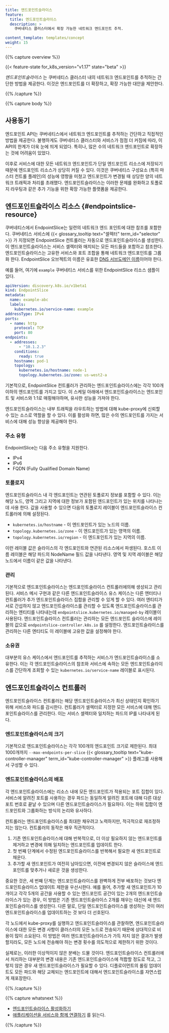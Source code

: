 ```yaml
---
title: 엔드포인트슬라이스
feature:
  title: 엔드포인트슬라이스
  description: >
    쿠버네티스 클러스터에서 확장 가능한 네트워크 엔드포인트 추적.

content_template: templates/concept
weight: 15
---
```



{{% capture overview %}}

{{< feature-state for_k8s_version="v1.17" state="beta" >}}

_엔드포인트슬라이스_ 는 쿠버네티스 클러스터 내의 네트워크 엔드포인트를
추적하는 간단한 방법을 제공한다. 이것은 엔드포인트를 더 확장하고, 확장 가능한
대안을 제안한다.

{{% /capture %}}

{{% capture body %}}

## 사용동기

엔드포인트 API는 쿠버네티스에서 네트워크 엔드포인트를 추적하는
간단하고 직접적인 방법을 제공한다. 불행하게도 쿠버네티스 클러스터와
서비스가 점점 더 커짐에 따라, 이 API의 한계가 더욱 눈에 띄게 되었다.
특히나, 많은 수의 네트워크 엔드포인트로 확장하는 것에
어려움이 있었다.

이후로 서비스에 대한 모든 네트워크 엔드포인트가 단일 엔드포인트
리소스에 저장되기 때문에 엔드포인트 리소스가 상당히 커질 수 있다. 이것은 쿠버네티스
구성요소 (특히 마스터 컨트롤 플레인)의 성능에 영향을 미쳤고
엔드포인트가 변경될 때 상당한 양의 네트워크 트래픽과 처리를 초래했다.
엔드포인트슬라이스는 이러한 문제를 완화하고 토폴로지 라우팅과
같은 추가 기능을 위한 확장 가능한 플랫폼을 제공한다.

## 엔드포인트슬라이스 리소스 {#endpointslice-resource}

쿠버네티스에서 EndpointSlice는 일련의 네트워크 엔드 포인트에 대한
참조를 포함한다. 쿠버네티스 서비스에 {{< glossary_tooltip text="셀렉터"
term_id="selector" >}} 가 지정되면 EndpointSlice
컨트롤러는 자동으로 엔드포인트슬라이스를 생성한다. 이 엔드포인트슬라이스는
서비스 셀렉터와 매치되는 모든 파드들을 포함하고 참조한다. 엔드포인트슬라이스는
고유한 서비스와 포트 조합을 통해 네트워크 엔드포인트를 그룹화 한다.
EndpointSlice 오브젝트의 이름은 유효한
[DNS 서브도메인 이름](/ko/docs/concepts/overview/working-with-objects/names/#dns-서브도메인-이름들)이어야 한다.

예를 들어, 여기에 `example` 쿠버네티스 서비스를 위한 EndpointSlice
리소스 샘플이 있다.

```yaml
apiVersion: discovery.k8s.io/v1beta1
kind: EndpointSlice
metadata:
  name: example-abc
  labels:
    kubernetes.io/service-name: example
addressType: IPv4
ports:
  - name: http
    protocol: TCP
    port: 80
endpoints:
  - addresses:
      - "10.1.2.3"
    conditions:
      ready: true
    hostname: pod-1
    topology:
      kubernetes.io/hostname: node-1
      topology.kubernetes.io/zone: us-west2-a
```

기본적으로, EndpointSlice 컨트롤러가 관리하는 엔드포인트슬라이스에는
각각 100개 이하의 엔드포인트를 가지고 있다. 이 스케일 아래에서 엔드포인트슬라이스는
엔드포인트 및 서비스와 1:1로 매핑해야하며, 유사한 성능을 가져야 한다.

엔드포인트슬라이스는 내부 트래픽을 라우트하는 방법에 대해 kube-proxy에
신뢰할 수 있는 소스로 역할을 할 수 있다. 이를 활성화 하면, 많은 수의 엔드포인트를 가지는
서비스에 대해 성능 향상을 제공해야 한다.

### 주소 유형

EndpointSlice는 다음 주소 유형을 지원한다.

* IPv4
* IPv6
* FQDN (Fully Qualified Domain Name)

### 토폴로지

엔드포인트슬라이스 내 각 엔드포인트는 연관된 토폴로지 정보를 포함할 수 있다.
이는 해당 노드, 영역 그리고 지역에 대한 정보가 포함된
엔드포인트가 있는 위치를 나타나는데 사용 한다. 값을 사용할 수 있으면
다음의 토폴로지 레이블이 엔드포인트슬라이스 컨트롤러에 의해 설정된다.

* `kubernetes.io/hostname` - 이 엔드포인트가 있는 노드의 이름.
* `topology.kubernetes.io/zone` - 이 엔드포인트가 있는 영역의 이름.
* `topology.kubernetes.io/region` - 이 엔드포인트가 있는 지역의 이름.

이런 레이블 값은 슬라이스의 각 엔드포인트와 연관된 리소스에서
파생된다. 호스트 이름 레이블은 해당 파드의
NodeName 필드 값을 나타낸다. 영역 및 지역 레이블은 해당
노드에서 이름이 같은 값을 나타낸다.

### 관리

기본적으로 엔드포인트슬라이스는 엔드포인트슬라이스 컨트롤러에의해
생성되고 관리된다. 서비스 메시 구현과 같은 다른 엔드포인트슬라이스
유스 케이스는 다른 엔터티나 컨트롤러가 추가 엔드포인트슬라이스
집합을 관리할 수 있게 할 수 있다. 여러 엔티티가 서로 간섭하지 않고
엔드포인트슬라이스를 관리할 수 있도록 엔드포인트슬라이스를 관리하는
엔티티를 나타내는데 `endpointslice.kubernetes.io/managed-by` 레이블이 사용된다.
엔드포인트슬라이스 컨트롤러는 관리하는 모든 엔드포인트
슬라이스에 레이블의 값으로 `endpointslice-controller.k8s.io` 를 설정한다.
엔드포인트슬라이스를 관리하는 다른 엔티티도 이 레이블에
고유한 값을 설정해야 한다.

### 소유권

대부분의 유스 케이스에서 엔드포인트를 추적하는 서비스가 엔드포인트슬라이스를
소유한다. 이는 각 엔드포인트슬라이스의 참조와 서비스에 속하는 모든
엔드포인트슬라이스를 간단하게 조회할 수 있는 `kubernetes.io/service-name`
레이블로 표시된다.

## 엔드포인트슬라이스 컨트롤러

엔드포인트슬라이스 컨트롤러는 해당 엔드포인트슬라이스가 최신 상태인지
확인하기 위해 서비스와 파드를 감시한다. 컨트롤러가 셀렉터로 지정한 모든
서비스에 대해 엔드포인트슬라이스를 관리한다. 이는 서비스 셀렉터와
일치하는 파드의 IP를 나타내게 된다.

### 엔드포인트슬라이스의 크기

기본적으로 엔드포인트슬라이스는 각각 100개의 엔드포인트 크기로 제한된다.
최대 1000개까지 `--max-endpoints-per-slice` {{< glossary_tooltip
text="kube-controller-manager" term_id="kube-controller-manager" >}} 플래그를
사용해서 구성할 수 있다.

### 엔드포인트슬라이스의 배포

각 엔드포인트슬라이스에는 리소스 내에 모든 엔드포인트가 적용되는
포트 집합이 있다. 서비스에 알려진 포트를 사용하는 경우 파드는
동일하게 알려진 포트에 대해 다른 대상 포트 번호로 끝날 수 있으며 다른
엔드포인트슬라이스가 필요하다. 이는 하위 집합이 엔드포인트와 그룹화하는
방식의 논리와 유사하다.

컨트롤러는 엔드포인트슬라이스를 최대한 채우려고 노력하지만,
적극적으로 재조정하지는 않는다. 컨트롤러의 동작은 매우 직관적이다.

1. 기존 엔드포인트슬라이스에 대해 반복적으로, 더 이상 필요하지 않는 엔드포인트를
   제거하고 변경에 의해 일치하는 엔드포인트를 업데이트 한다.
2. 첫 번째 단계에서 수정된 엔드포인트슬라이스를 반복해서
   필요한 새 엔드포인트로 채운다.
3. 추가할 새 엔드포인트가 여전히 남아있으면, 이전에 변경되지 않은
   슬라이스에 엔드포인트를 맞추거나 새로운 것을 생성한다.
   
중요한 것은, 세 번째 단계는 엔드포인트슬라이스를 완벽하게 전부 배포하는 것보다
엔드포인트슬라이스 업데이트 제한을 우선시한다. 예를 들어, 추가할 새 엔드포인트가
10개이고 각각 5개의 공간을 사용할 수 있는 엔드포인트 공간이 있는 2개의
엔드포인트슬라이스가 있는 경우, 이 방법은 기존 엔드포인트슬라이스
2개를 채우는 대신에 새 엔드포인트슬라이스를 생성한다. 다른 말로, 단일
엔드포인트슬라이스를 생성하는 것이 여러 엔드포인트슬라이스를 업데이트하는 것 보다 더 선호된다.

각 노드에서 kube-proxy를 실행하고 엔드포인트슬라이스를 관찰하면,
엔드포인트슬라이스에 대한 모든 변경 사항이 클러스터의 모든 노드로 전송되기 
때문에 상대적으로 비용이 많이 소요된다. 이 방법은 여러 엔드포인트슬라이스가
가득 차지 않은 결과가 발생할지라도, 모든 노드에 전송해야 하는
변경 횟수를 의도적으로 제한하기 위한 것이다.

실제로는, 이러한 이상적이지 않은 분배는 드물 것이다. 엔드포인트슬라이스
컨트롤러에서 처리하는 대부분의 변경 내용은 기존 엔드포인트슬라이스에
적합할 정도로 적고, 그렇지 않은 경우 새 엔드포인트슬라이스가
필요할 수 있다. 디플로이먼트의 롤링 업데이트도 모든 파드와 해당
교체되는 엔드포인트에 대해서 엔드포인트슬라이스를
자연스럽게 재포장한다.

{{% /capture %}}

{{% capture whatsnext %}}

* [엔드포인트슬라이스 활성화하기](/docs/tasks/administer-cluster/enabling-endpointslices)
* [애플리케이션을 서비스와 함께 연결하기](/ko/docs/concepts/services-networking/connect-applications-service/) 를 읽는다.

{{% /capture %}}
